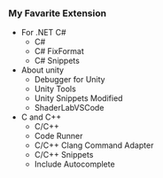 ### My Favarite Extension
* For .NET C#
  * C#
  * C# FixFormat
  * C# Snippets
* About unity
  * Debugger for Unity
  * Unity Tools
  * Unity Snippets Modified
  * ShaderLabVSCode
* C and C++
  * C/C++
  * Code Runner
  * C/C++ Clang Command Adapter
  * C/C++ Snippets
  * Include Autocomplete